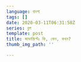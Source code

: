 ```yaml
---
language: বাংলা
tags: []
date: 2020-03-11T06:31:58Z
series: ব্লগ
template: post
title: জাভাস্ক্রিপ্টঃ কি, কেন, কখন?
thumb_img_path: ''

---
```

